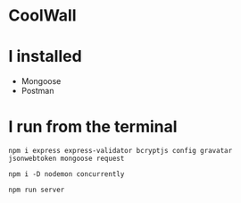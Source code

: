 # CoolWall

# I installed

- Mongoose
- Postman

# I run from the terminal

```
npm i express express-validator bcryptjs config gravatar
jsonwebtoken mongoose request

npm i -D nodemon concurrently

npm run server
```
